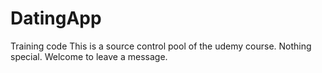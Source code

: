 # DatingApp
Training code
This is a source control pool of the udemy course.
Nothing special.
Welcome to leave a message.
